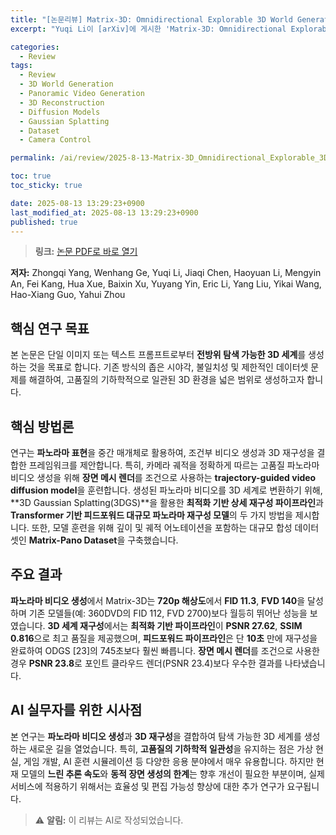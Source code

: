 ```yaml
---
title: "[논문리뷰] Matrix-3D: Omnidirectional Explorable 3D World Generation"
excerpt: "Yuqi Li이 [arXiv]에 게시한 'Matrix-3D: Omnidirectional Explorable 3D World Generation' 논문에 대한 자세한 리뷰입니다."

categories:
  - Review
tags:
  - Review
  - 3D World Generation
  - Panoramic Video Generation
  - 3D Reconstruction
  - Diffusion Models
  - Gaussian Splatting
  - Dataset
  - Camera Control

permalink: /ai/review/2025-8-13-Matrix-3D_Omnidirectional_Explorable_3D_World_Generation/

toc: true
toc_sticky: true

date: 2025-08-13 13:29:23+0900
last_modified_at: 2025-08-13 13:29:23+0900
published: true
---
```

> **링크:** [논문 PDF로 바로 열기](https://arxiv.org/abs/2508.08086)

**저자:** Zhongqi Yang, Wenhang Ge, Yuqi Li, Jiaqi Chen, Haoyuan Li, Mengyin An, Fei Kang, Hua Xue, Baixin Xu, Yuyang Yin, Eric Li, Yang Liu, Yikai Wang, Hao-Xiang Guo, Yahui Zhou



## 핵심 연구 목표
본 논문은 단일 이미지 또는 텍스트 프롬프트로부터 **전방위 탐색 가능한 3D 세계**를 생성하는 것을 목표로 합니다. 기존 방식의 좁은 시야각, 불일치성 및 제한적인 데이터셋 문제를 해결하여, 고품질의 기하학적으로 일관된 3D 환경을 넓은 범위로 생성하고자 합니다.

## 핵심 방법론
연구는 **파노라마 표현**을 중간 매개체로 활용하여, 조건부 비디오 생성과 3D 재구성을 결합한 프레임워크를 제안합니다. 특히, 카메라 궤적을 정확하게 따르는 고품질 파노라마 비디오 생성을 위해 **장면 메시 렌더**를 조건으로 사용하는 **trajectory-guided video diffusion model**을 훈련합니다. 생성된 파노라마 비디오를 3D 세계로 변환하기 위해, **3D Gaussian Splatting(3DGS)**을 활용한 **최적화 기반 상세 재구성 파이프라인**과 **Transformer 기반 피드포워드 대규모 파노라마 재구성 모델**의 두 가지 방법을 제시합니다. 또한, 모델 훈련을 위해 깊이 및 궤적 어노테이션을 포함하는 대규모 합성 데이터셋인 **Matrix-Pano Dataset**을 구축했습니다.

## 주요 결과
**파노라마 비디오 생성**에서 Matrix-3D는 **720p 해상도**에서 **FID 11.3**, **FVD 140**을 달성하며 기존 모델들(예: 360DVD의 FID 112, FVD 2700)보다 월등히 뛰어난 성능을 보였습니다. **3D 세계 재구성**에서는 **최적화 기반 파이프라인**이 **PSNR 27.62**, **SSIM 0.816**으로 최고 품질을 제공했으며, **피드포워드 파이프라인**은 단 **10초** 만에 재구성을 완료하여 ODGS [23]의 745초보다 훨씬 빠릅니다. **장면 메시 렌더**를 조건으로 사용한 경우 **PSNR 23.8**로 포인트 클라우드 렌더(PSNR 23.4)보다 우수한 결과를 나타냈습니다.

## AI 실무자를 위한 시사점
본 연구는 **파노라마 비디오 생성**과 **3D 재구성**을 결합하여 탐색 가능한 3D 세계를 생성하는 새로운 길을 열었습니다. 특히, **고품질의 기하학적 일관성**을 유지하는 점은 가상 현실, 게임 개발, AI 훈련 시뮬레이션 등 다양한 응용 분야에서 매우 유용합니다. 하지만 현재 모델의 **느린 추론 속도**와 **동적 장면 생성의 한계**는 향후 개선이 필요한 부분이며, 실제 서비스에 적용하기 위해서는 효율성 및 편집 가능성 향상에 대한 추가 연구가 요구됩니다.

> ⚠️ **알림:** 이 리뷰는 AI로 작성되었습니다.